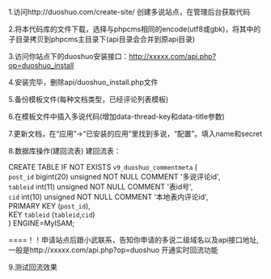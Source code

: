 ﻿
1.访问http://duoshuo.com/create-site/ 创建多说站点，在管理后台获取代码

2.将本代码库的文件下载，选择与phpcms相同的encode(utf8或gbk)，将其中的子目录拷贝到phpcms主目录下(api目录会合并到原api目录)

3.访问你站点下的duoshuo安装接口：http://xxxxx.com/api.php?op=duoshuo_install

4.安装完毕，删除api/duoshuo_install.php文件

5.备份模板文件(每种文档类型，已经评论列表模板)

6.在模板文件中插入多说代码(增加data-thread-key和data-title参数)

7.更新文档，在“应用”->“已安装的应用”里找到多说，“配置”。填入name和secret

8.数据库操作(建回流表)
建回流表：

CREATE TABLE IF NOT EXISTS `v9_duoshuo_commentmeta` (  
  `post_id` bigint(20) unsigned NOT NULL COMMENT '多说评论id',  
  `tableid` int(11) unsigned NOT NULL COMMENT '表id号',  
  `cid` int(10) unsigned NOT NULL COMMENT '本地表内评论id',  
  PRIMARY KEY (`post_id`),  
  KEY `tableid` (`tableid`,`cid`)  
) ENGINE=MyISAM;

====！！申请站点后跟小武联系，告知你申请的多说二级域名以及api接口地址,一般是http://xxxxx.com/api.php?op=duoshuo
开通实时回流功能

9.测试回流效果
